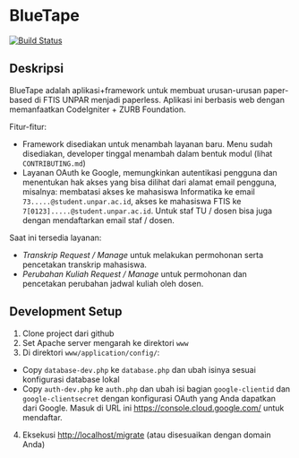 # BlueTape

[![Build Status](https://travis-ci.org/pascalalfadian/BlueTape.svg?branch=master)](https://travis-ci.org/pascalalfadian/BlueTape)

## Deskripsi

BlueTape adalah aplikasi+framework untuk membuat urusan-urusan paper-based di FTIS UNPAR menjadi paperless. Aplikasi ini berbasis web dengan memanfaatkan CodeIgniter + ZURB Foundation.

Fitur-fitur:

* Framework disediakan untuk menambah layanan baru. Menu sudah disediakan, developer tinggal menambah dalam bentuk modul (lihat `CONTRIBUTING.md`)
* Layanan OAuth ke Google, memungkinkan autentikasi pengguna dan menentukan hak akses yang bisa dilihat dari alamat email pengguna, misalnya: membatasi akses ke mahasiswa Informatika ke email `73.....@student.unpar.ac.id`, akses ke mahasiswa FTIS ke `7[0123].....@student.unpar.ac.id`. Untuk staf TU / dosen bisa juga dengan mendaftarkan email staf / dosen.

Saat ini tersedia layanan:

* *Transkrip Request / Manage* untuk melakukan permohonan serta pencetakan transkrip mahasiswa.
* *Perubahan Kuliah Request / Manage* untuk permohonan dan pencetakan perubahan jadwal kuliah oleh dosen.

## Development Setup

1. Clone project dari github
2. Set Apache server mengarah ke direktori `www`
3. Di direktori `www/application/config/`:
  - Copy `database-dev.php` ke `database.php` dan ubah isinya sesuai konfigurasi database lokal
  - Copy `auth-dev.php` ke `auth.php` dan ubah isi bagian `google-clientid` dan `google-clientsecret` dengan konfigurasi OAuth yang Anda dapatkan dari Google. Masuk di URL ini <https://console.cloud.google.com/> untuk mendaftar.
4. Eksekusi <http://localhost/migrate> (atau disesuaikan dengan domain Anda)

